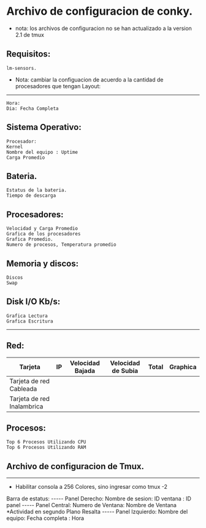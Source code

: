 Archivo de configuracion de conky.
=========
* nota: los archivos de configuracion no se han actualizado a la version 2.1 de tmux

Requisitos: 
----
    lm-sensors.
* Nota: cambiar la configuacion de acuerdo a la cantidad de procesadores que tengan
Layout:
----
    Hora:
    Dia: Fecha Completa
    
Sistema Operativo:
----    
    Procesador:
    Kernel 
    Nombre del equipo : Uptime
    Carga Promedio 
Bateria.
----
    Estatus de la bateria. 
    Tiempo de descarga
Procesadores:
----
    Velocidad y Carga Promedio
    Grafica de los procesadores
    Grafica Promedio.
    Numero de procesos, Temperatura promedio
Memoria y discos:
----
    Discos
    Swap
Disk I/O Kb/s:
----
    Grafica Lectura
    Grafica Escritura
----
Red:
----
| Tarjeta                    | IP                      | Velocidad Bajada  | Velocidad de Subia | Total | Graphica |
| -------------------------- | ----------------------- | ----------------- | ------------------ | ----- | -------- |
| Tarjeta de red Cableada    |                         |                   |                    |       |          |    
| Tarjeta de red Inalambrica |                         |                   |                    |       |          |
   
Procesos:
----
    Top 6 Procesos Utilizando CPU
    Top 6 Procesos Utilizando RAM



## Archivo de configuracion de Tmux.
----
* Habilitar consola a 256 Colores, sino ingresar como tmux -2

Barra de estatus:
	-----
	Panel Derecho:
		Nombre de sesion: ID ventana : ID panel
	-----
	Panel Central:
		Numero de Ventana: Nombre de Ventana
	*Actividad en segundo Plano Resalta
	-----
	Panel Izquierdo:
		Nombre del equipo: Fecha completa : Hora
